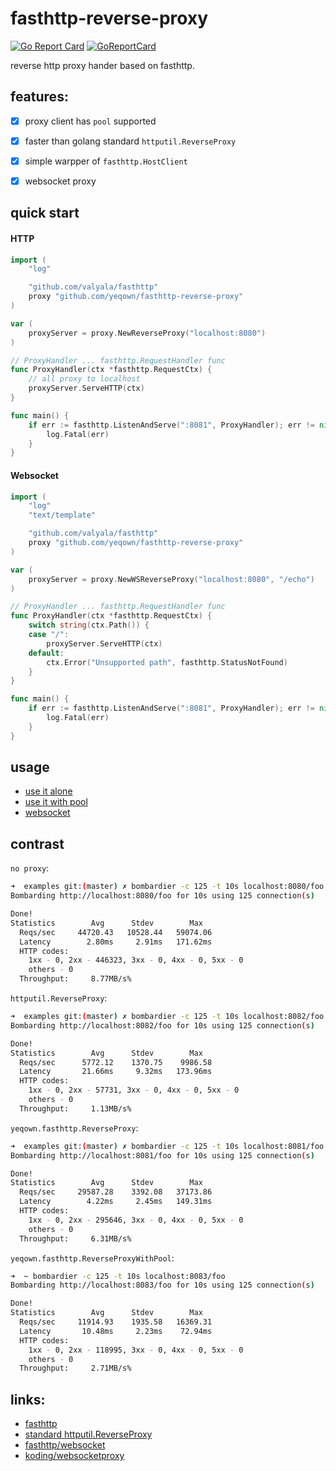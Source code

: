 # fasthttp-reverse-proxy
[![Go Report Card](https://goreportcard.com/badge/github.com/yeqown/fasthttp-reverse-proxy)](https://goreportcard.com/report/github.com/yeqown/fasthttp-reverse-proxy) [![GoReportCard](https://godoc.org/github.com/yeqown/fasthttp-reverse-proxy?status.svg)](https://godoc.org/github.com/yeqown/fasthttp-reverse-proxy)

reverse http proxy hander based on fasthttp.

## features:

* [x] proxy client has `pool` supported

* [x] faster than golang standard `httputil.ReverseProxy`

* [x] simple warpper of `fasthttp.HostClient` 

* [x] websocket proxy

## quick start

#### HTTP
```go
import (
	"log"

	"github.com/valyala/fasthttp"
	proxy "github.com/yeqown/fasthttp-reverse-proxy"
)

var (
	proxyServer = proxy.NewReverseProxy("localhost:8080")
)

// ProxyHandler ... fasthttp.RequestHandler func
func ProxyHandler(ctx *fasthttp.RequestCtx) {
	// all proxy to localhost
	proxyServer.ServeHTTP(ctx)
}

func main() {
	if err := fasthttp.ListenAndServe(":8081", ProxyHandler); err != nil {
		log.Fatal(err)
	}
}
```

#### Websocket

```go
import (
	"log"
	"text/template"

	"github.com/valyala/fasthttp"
	proxy "github.com/yeqown/fasthttp-reverse-proxy"
)

var (
	proxyServer = proxy.NewWSReverseProxy("localhost:8080", "/echo")
)

// ProxyHandler ... fasthttp.RequestHandler func
func ProxyHandler(ctx *fasthttp.RequestCtx) {
	switch string(ctx.Path()) {
	case "/":
		proxyServer.ServeHTTP(ctx)
	default:
		ctx.Error("Unsupported path", fasthttp.StatusNotFound)
	}
}

func main() {
	if err := fasthttp.ListenAndServe(":8081", ProxyHandler); err != nil {
		log.Fatal(err)
	}
}
```

## usage

* [use it alone](./examples/fasthttp-reverse-proxy/proxy.go)
* [use it with pool](./examples/fasthttp-reverse-proxy-with-pool/pool.go)
* [websocket](./examples/ws-fasthttp-reverse-proxy)

## contrast

`no proxy`:

```sh
➜  examples git:(master) ✗ bombardier -c 125 -t 10s localhost:8080/foo
Bombarding http://localhost:8080/foo for 10s using 125 connection(s)

Done!
Statistics        Avg      Stdev        Max
  Reqs/sec     44720.43   10528.44   59074.06
  Latency        2.80ms     2.91ms   171.62ms
  HTTP codes:
    1xx - 0, 2xx - 446323, 3xx - 0, 4xx - 0, 5xx - 0
    others - 0
  Throughput:     8.77MB/s%
```

`httputil.ReverseProxy`:

```sh
➜  examples git:(master) ✗ bombardier -c 125 -t 10s localhost:8082/foo
Bombarding http://localhost:8082/foo for 10s using 125 connection(s)

Done!
Statistics        Avg      Stdev        Max
  Reqs/sec      5772.12    1370.75    9986.58
  Latency       21.66ms     9.32ms   173.96ms
  HTTP codes:
    1xx - 0, 2xx - 57731, 3xx - 0, 4xx - 0, 5xx - 0
    others - 0
  Throughput:     1.13MB/s%
```

`yeqown.fasthttp.ReverseProxy`:

```sh
➜  examples git:(master) ✗ bombardier -c 125 -t 10s localhost:8081/foo
Bombarding http://localhost:8081/foo for 10s using 125 connection(s)

Done!
Statistics        Avg      Stdev        Max
  Reqs/sec     29587.28    3392.08   37173.86
  Latency        4.22ms     2.45ms   149.31ms
  HTTP codes:
    1xx - 0, 2xx - 295646, 3xx - 0, 4xx - 0, 5xx - 0
    others - 0
  Throughput:     6.31MB/s%
```

`yeqown.fasthttp.ReverseProxyWithPool`:

```sh
➜  ~ bombardier -c 125 -t 10s localhost:8083/foo
Bombarding http://localhost:8083/foo for 10s using 125 connection(s)

Done!
Statistics        Avg      Stdev        Max
  Reqs/sec     11914.93    1935.58   16369.31
  Latency       10.48ms     2.23ms    72.94ms
  HTTP codes:
    1xx - 0, 2xx - 118995, 3xx - 0, 4xx - 0, 5xx - 0
    others - 0
  Throughput:     2.71MB/s%
```

## links:

* [fasthttp](https://github.com/valyala/fasthttp)
* [standard httputil.ReverseProxy](https://golang.org/pkg/net/http/httputil/#ReverseProxy)
* [fasthttp/websocket](https://github.com/fasthttp/websocket)
* [koding/websocketproxy](https://github.com/koding/websocketproxy)
